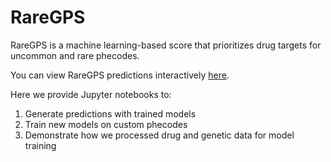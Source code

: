# RareGPS
RareGPS is a machine learning-based score that prioritizes drug targets for uncommon and rare phecodes.

You can view RareGPS predictions interactively [here](https://rstudio-connect.hpc.mssm.edu/raregps/).

Here we provide Jupyter notebooks to:
1. Generate predictions with trained models
2. Train new models on custom phecodes
3. Demonstrate how we processed drug and genetic data for model training
